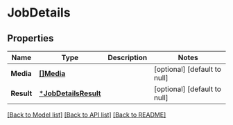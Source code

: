 # JobDetails

## Properties
Name | Type | Description | Notes
------------ | ------------- | ------------- | -------------
**Media** | [**[]Media**](Media.md) |  | [optional] [default to null]
**Result** | [***JobDetailsResult**](Job_details_result.md) |  | [optional] [default to null]

[[Back to Model list]](../README.md#documentation-for-models) [[Back to API list]](../README.md#documentation-for-api-endpoints) [[Back to README]](../README.md)


